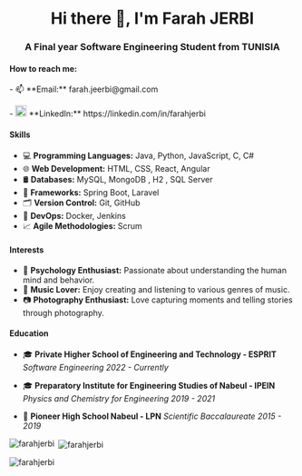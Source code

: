 <h1 align="center">Hi there 👋, I'm Farah JERBI</h1>
<h3 align="center">A Final year Software Engineering Student from TUNISIA</h3>


<h4 align="left">How to reach me:</h4>
<p align="left">
   - 📫 **Email:** farah.jeerbi@gmail.com
</p>
<p align="left">
  - <img src="https://raw.githubusercontent.com/rahuldkjain/github-profile-readme-generator/master/src/images/icons/Social/linked-in-alt.svg" alt="LinkedIn" height="20" width="20" /> **LinkedIn:** https://linkedin.com/in/farahjerbi
</p>


<h4 align="left">Skills</h4>

- 💻 **Programming Languages:** Java, Python, JavaScript, C, C#
- 🌐 **Web Development:** HTML, CSS, React, Angular
- 🛢️ **Databases:** MySQL, MongoDB , H2 , SQL Server
- 🌱 **Frameworks:** Spring Boot, Laravel
- 🗂️ **Version Control:** Git, GitHub
- 🚀 **DevOps:** Docker, Jenkins
- 📈 **Agile Methodologies:** Scrum

<h4 align="left">Interests</h4>

- 🧠 **Psychology Enthusiast:** Passionate about understanding the human mind and behavior.
- 🎵 **Music Lover:** Enjoy creating and listening to various genres of music.
- 📷 **Photography Enthusiast:** Love capturing moments and telling stories through photography.

<h4 align="left">Education</h4>

- 🎓 **Private Higher School of Engineering and Technology - ESPRIT**
  *Software Engineering*
  *2022 - Currently*

- 🎓 **Preparatory Institute for Engineering Studies of Nabeul - IPEIN**
  *Physics and Chemistry for Engineering*
  *2019 - 2021*

- 🏫 **Pioneer High School Nabeul - LPN**
  *Scientific Baccalaureate*
  *2015 - 2019*


<p><img align="left" src="https://github-readme-stats.vercel.app/api/top-langs?username=farahjerbi&show_icons=true&locale=en&layout=compact" alt="farahjerbi" /></p>

<p>&nbsp;<img align="center" src="https://github-readme-stats.vercel.app/api?username=farahjerbi&show_icons=true&locale=en" alt="farahjerbi" /></p>

<p><img align="center" src="https://github-readme-streak-stats.herokuapp.com/?user=farahjerbi&" alt="farahjerbi" /></p>



